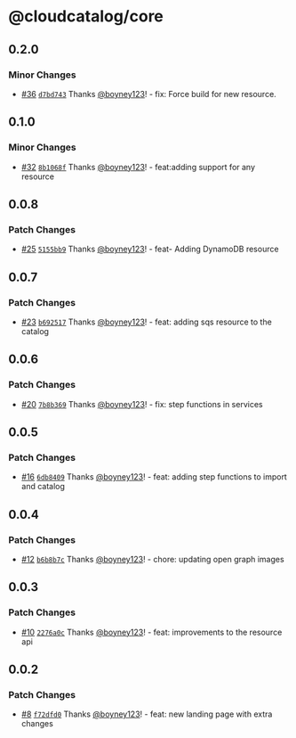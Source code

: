 # @cloudcatalog/core

## 0.2.0

### Minor Changes

- [#36](https://github.com/boyney123/cloudcatalog/pull/36) [`d7bd743`](https://github.com/boyney123/cloudcatalog/commit/d7bd743f5bc7a381e67ce0d9fade54321e0a76ac) Thanks [@boyney123](https://github.com/boyney123)! - fix: Force build for new resource.

## 0.1.0

### Minor Changes

- [#32](https://github.com/boyney123/cloudcatalog/pull/32) [`8b1068f`](https://github.com/boyney123/cloudcatalog/commit/8b1068fb86784a0c46e7a6358459cca29e2b9035) Thanks [@boyney123](https://github.com/boyney123)! - feat:adding support for any resource

## 0.0.8

### Patch Changes

- [#25](https://github.com/boyney123/cloudcatalog/pull/25) [`5155bb9`](https://github.com/boyney123/cloudcatalog/commit/5155bb98bbcaca6feae30ae49a357e628e74b7dd) Thanks [@boyney123](https://github.com/boyney123)! - feat- Adding DynamoDB resource

## 0.0.7

### Patch Changes

- [#23](https://github.com/boyney123/cloudcatalog/pull/23) [`b692517`](https://github.com/boyney123/cloudcatalog/commit/b692517e3376016ddc9e0f3c7517e345ad4b919c) Thanks [@boyney123](https://github.com/boyney123)! - feat: adding sqs resource to the catalog

## 0.0.6

### Patch Changes

- [#20](https://github.com/boyney123/cloudcatalog/pull/20) [`7b8b369`](https://github.com/boyney123/cloudcatalog/commit/7b8b3695ef2524265e5a6174a1887a5f03d9bccc) Thanks [@boyney123](https://github.com/boyney123)! - fix: step functions in services

## 0.0.5

### Patch Changes

- [#16](https://github.com/boyney123/cloudcatalog/pull/16) [`6db8409`](https://github.com/boyney123/cloudcatalog/commit/6db8409b7dcc8ba5ed68e2c4d331378b0434b483) Thanks [@boyney123](https://github.com/boyney123)! - feat: adding step functions to import and catalog

## 0.0.4

### Patch Changes

- [#12](https://github.com/boyney123/cloudcatalog/pull/12) [`b6b8b7c`](https://github.com/boyney123/cloudcatalog/commit/b6b8b7c16a5ef1754cbba533192e40ed1144ffce) Thanks [@boyney123](https://github.com/boyney123)! - chore: updating open graph images

## 0.0.3

### Patch Changes

- [#10](https://github.com/boyney123/cloudcatalog/pull/10) [`2276a0c`](https://github.com/boyney123/cloudcatalog/commit/2276a0c7d53e7ec4b14d6ee2e37d0b681fbbd14c) Thanks [@boyney123](https://github.com/boyney123)! - feat: improvements to the resource api

## 0.0.2

### Patch Changes

- [#8](https://github.com/boyney123/cloudcatalog/pull/8) [`f72dfd0`](https://github.com/boyney123/cloudcatalog/commit/f72dfd010297c29767cdee98736849830eee40e8) Thanks [@boyney123](https://github.com/boyney123)! - feat: new landing page with extra changes
